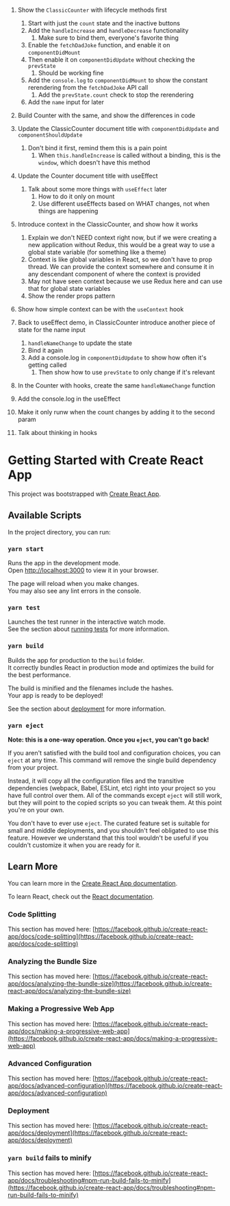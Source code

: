 1. Show the `ClassicCounter` with lifecycle methods first

   1. Start with just the `count` state and the inactive buttons
   2. Add the `handleIncrease` and `handleDecrease` functionality
      1. Make sure to bind them, everyone's favorite thing
   3. Enable the `fetchDadJoke` function, and enable it on `componentDidMount`
   4. Then enable it on `componentDidUpdate` without checking the `prevState`
      1. Should be working fine
   5. Add the `console.log` to `componentDidMount` to show the constant rerendering from the `fetchDadJoke` API call
      1. Add the `prevState.count` check to stop the rerendering
   6. Add the `name` input for later

2. Build Counter with the same, and show the differences in code
3. Update the ClassicCounter document title with `componentDidUpdate` and `componentShouldUpdate`
   1. Don't bind it first, remind them this is a pain point
      1. When `this.handleIncrease` is called without a binding, this is the `window`, which doesn't have this method
4. Update the Counter document title with useEffect
   1. Talk about some more things with `useEffect` later
      1. How to do it only on mount
      2. Use different useEffects based on WHAT changes, not when things are happening
5. Introduce context in the ClassicCounter, and show how it works
   1. Explain we don't NEED context right now, but if we were creating a new application without Redux, this would be a great way to use a global state variable (for something like a theme)
   2. Context is like global variables in React, so we don't have to prop thread. We can provide the context somewhere and consume it in any descendant component of where the context is provided
   3. May not have seen context because we use Redux here and can use that for global state variables
   4. Show the render props pattern
6. Show how simple context can be with the `useContext` hook
7. Back to useEffect demo, in ClassicCounter introduce another piece of state for the name input
   1. `handleNameChange` to update the state
   2. Bind it again
   3. Add a console.log in `componentDidUpdate` to show how often it's getting called
      1. Then show how to use `prevState` to only change if it's relevant
8. In the Counter with hooks, create the same `handleNameChange` function
9. Add the console.log in the useEffect
10. Make it only runw when the count changes by adding it to the second param
11. Talk about thinking in hooks

# Getting Started with Create React App

This project was bootstrapped with [Create React App](https://github.com/facebook/create-react-app).

## Available Scripts

In the project directory, you can run:

### `yarn start`

Runs the app in the development mode.\
Open [http://localhost:3000](http://localhost:3000) to view it in your browser.

The page will reload when you make changes.\
You may also see any lint errors in the console.

### `yarn test`

Launches the test runner in the interactive watch mode.\
See the section about [running tests](https://facebook.github.io/create-react-app/docs/running-tests) for more information.

### `yarn build`

Builds the app for production to the `build` folder.\
It correctly bundles React in production mode and optimizes the build for the best performance.

The build is minified and the filenames include the hashes.\
Your app is ready to be deployed!

See the section about [deployment](https://facebook.github.io/create-react-app/docs/deployment) for more information.

### `yarn eject`

**Note: this is a one-way operation. Once you `eject`, you can't go back!**

If you aren't satisfied with the build tool and configuration choices, you can `eject` at any time. This command will remove the single build dependency from your project.

Instead, it will copy all the configuration files and the transitive dependencies (webpack, Babel, ESLint, etc) right into your project so you have full control over them. All of the commands except `eject` will still work, but they will point to the copied scripts so you can tweak them. At this point you're on your own.

You don't have to ever use `eject`. The curated feature set is suitable for small and middle deployments, and you shouldn't feel obligated to use this feature. However we understand that this tool wouldn't be useful if you couldn't customize it when you are ready for it.

## Learn More

You can learn more in the [Create React App documentation](https://facebook.github.io/create-react-app/docs/getting-started).

To learn React, check out the [React documentation](https://reactjs.org/).

### Code Splitting

This section has moved here: [https://facebook.github.io/create-react-app/docs/code-splitting](https://facebook.github.io/create-react-app/docs/code-splitting)

### Analyzing the Bundle Size

This section has moved here: [https://facebook.github.io/create-react-app/docs/analyzing-the-bundle-size](https://facebook.github.io/create-react-app/docs/analyzing-the-bundle-size)

### Making a Progressive Web App

This section has moved here: [https://facebook.github.io/create-react-app/docs/making-a-progressive-web-app](https://facebook.github.io/create-react-app/docs/making-a-progressive-web-app)

### Advanced Configuration

This section has moved here: [https://facebook.github.io/create-react-app/docs/advanced-configuration](https://facebook.github.io/create-react-app/docs/advanced-configuration)

### Deployment

This section has moved here: [https://facebook.github.io/create-react-app/docs/deployment](https://facebook.github.io/create-react-app/docs/deployment)

### `yarn build` fails to minify

This section has moved here: [https://facebook.github.io/create-react-app/docs/troubleshooting#npm-run-build-fails-to-minify](https://facebook.github.io/create-react-app/docs/troubleshooting#npm-run-build-fails-to-minify)
